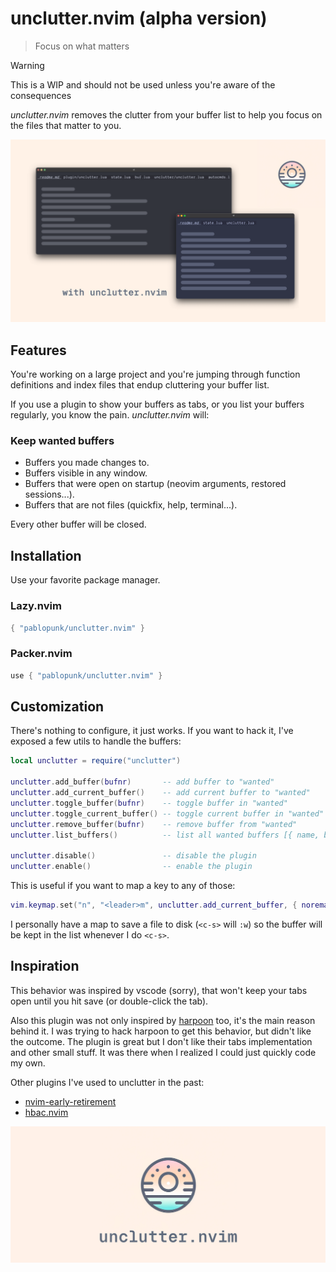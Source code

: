 # unclutter.nvim (alpha version)

> Focus on what matters

> [!WARNING]
> This is a WIP and should not be used unless you're aware of the consequences

*unclutter.nvim* removes the clutter from your buffer list to help you focus on the files that matter to you.

![before-after](./art/before-after.png)

## Features

You're working on a large project and you're jumping through function definitions and index files that endup cluttering your buffer list.

If you use a plugin to show your buffers as tabs, or you list your buffers regularly, you know the pain. *unclutter.nvim* will:

### Keep wanted buffers

- Buffers you made changes to.
- Buffers visible in any window.
- Buffers that were open on startup (neovim arguments, restored sessions...).
- Buffers that are not files (quickfix, help, terminal...).

Every other buffer will be closed.

## Installation

Use your favorite package manager.

### Lazy.nvim

```lua
{ "pablopunk/unclutter.nvim" }
```

### Packer.nvim

```lua
use { "pablopunk/unclutter.nvim" }
```

## Customization

There's nothing to configure, it just works. If you want to hack it, I've exposed a few utils to handle the buffers:

```lua
local unclutter = require("unclutter")

unclutter.add_buffer(bufnr)       -- add buffer to "wanted"
unclutter.add_current_buffer()    -- add current buffer to "wanted"
unclutter.toggle_buffer(bufnr)    -- toggle buffer in "wanted"
unclutter.toggle_current_buffer() -- toggle current buffer in "wanted"
unclutter.remove_buffer(bufnr)    -- remove buffer from "wanted"
unclutter.list_buffers()          -- list all wanted buffers [{ name, bufnr },...]

unclutter.disable()               -- disable the plugin
unclutter.enable()                -- enable the plugin
```

This is useful if you want to map a key to any of those:

```lua
vim.keymap.set("n", "<leader>m", unclutter.add_current_buffer, { noremap = true })
```

I personally have a map to save a file to disk (`<c-s>` will `:w`) so the buffer will be kept in the list whenever I do `<c-s>`.

## Inspiration

This behavior was inspired by vscode (sorry), that won't keep your tabs open until you hit save (or double-click the tab).

Also this plugin was not only inspired by [harpoon](https://github.com/ThePrimeagen/harpoon) too, it's the main reason behind it. I was trying to hack harpoon to get this behavior, but didn't like the outcome. The plugin is great but I don't like their tabs implementation and other small stuff. It was there when I realized I could just quickly code my own.

Other plugins I've used to unclutter in the past:

* [nvim-early-retirement](https://github.com/chrisgrieser/nvim-early-retirement)
* [hbac.nvim](https://github.com/axkirillov/hbac.nvim)

![logo](./art/logo.png)
